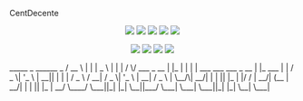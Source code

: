 <!-- CentDecente -->

<p align="center">
  </p>
CentDecente



</p>

<p align="center">
  <img src="https://img.shields.io/badge/Version-1.4.3-green?style=for-the-badge">
  <img src="https://img.shields.io/github/license/htr-tech/zphisher?style=for-the-badge">
  <img src="https://img.shields.io/github/stars/htr-tech/zphisher?style=for-the-badge">
  <img src="https://img.shields.io/github/issues/htr-tech/zphisher?color=red&style=for-the-badge">
  <img src="https://img.shields.io/github/forks/htr-tech/zphisher?color=teal&style=for-the-badge">

</p>

<p align="center">
  <img src="https://img.shields.io/badge/Author-CentDecente-blue?style=flat-square">
  <img src="https://img.shields.io/badge/Open%20Source-Yes-darkgreen?style=flat-square">
  <img src="https://img.shields.io/badge/Maintained%3F-Yes-lightblue?style=flat-square">
  <img src="https://img.shields.io/badge/Written%20In-Bash-darkcyan?style=flat-square">
  
</p>

 </p>
 _____               _   ______                           _
/  __ \             | |  |  _  \                         | |
| /  \/  ___  _ __  | |_ | | | |  ___   ___   ___  _ __  | |_   ___
| |     / _ \| '_ \ | __|| | | | / _ \ / __| / _ \| '_ \ | __| / _ \
| \__/\|  __/| | | || |_ | |/ / |  __/| (__ |  __/| | | || |_ |  __/
 \____/ \___||_| |_| \__||___/   \___| \___| \___||_| |_| \__| \___|



</p>
